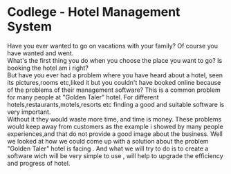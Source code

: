 # Codlege - Hotel Management System
Have you ever wanted to go on vacations with your family? Of course you have wanted and went.   
What's the first thing you do when you choose the place you want to go? Is booking the hotel am i right?  
But have you ever had a problem where you have heard about a hotel, seen its pictures,rooms etc,liked it but you couldn't have booked  online because of the problems of their management software? This is a common problem for many people at "Golden Taler" hotel. For  different hotels,restaurants,motels,resorts etc finding a good and suitable software is very important.  
Without it they would waste more time, and time is money.
These problems would keep away from customers as the example i showed by many people experiences,and that do not provide a good image about the business. 
Well we looked at how we could come up with a solution about the problem "Golden Taler" hotel is facing . 
And what we will try to do is to create a software wich will be very simple to use , will help to upgrade the efficiency and progress of hotel.
